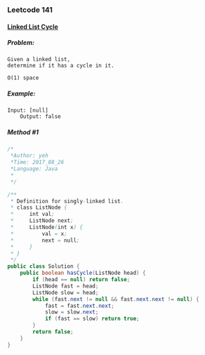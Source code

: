 

### Leetcode 141
#### [Linked List Cycle](https://leetcode.com/problems/linked-list-cycle)

  

##### ***Problem:***

    Given a linked list, 
    determine if it has a cycle in it.
    
    O(1) space

    
##### ***Example:***

    Input: [null]
        Output: false

##### *Method #1*
``` java
/*
 *Author: yeh
 *Time: 2017_08_26
 *Language: Java
 *
 */

/**
 * Definition for singly-linked list.
 * class ListNode {
 *     int val;
 *     ListNode next;
 *     ListNode(int x) {
 *         val = x;
 *         next = null;
 *     }
 * }
 */
public class Solution {
    public boolean hasCycle(ListNode head) {
        if (head == null) return false;
        ListNode fast = head;
        ListNode slow = head;
        while (fast.next != null && fast.next.next != null) {
            fast = fast.next.next;
            slow = slow.next;
            if (fast == slow) return true;
        }
        return false;
    }
}


```


